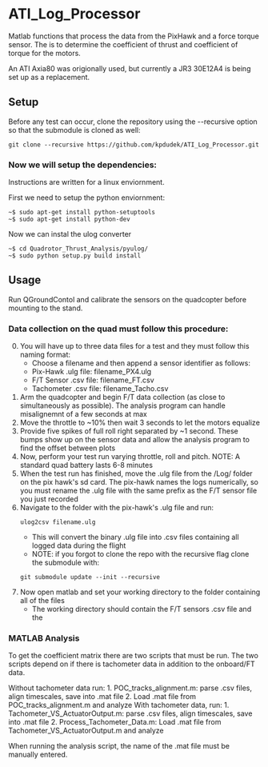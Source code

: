 # ATI_Log_Processor

Matlab functions that process the data from the PixHawk and a force torque sensor. The is to determine the coefficient of thrust and coefficient of torque for the motors.

An ATI Axia80 was origionally used, but currently a JR3 30E12A4 is being set up as a replacement.


## Setup

Before any test can occur, clone the repository using the --recursive option so that the submodule is cloned as well:
```
git clone --recursive https://github.com/kpdudek/ATI_Log_Processor.git
```

### Now we will setup the dependencies:
Instructions are written for a linux enviornment.

First we need to setup the python enviornment:
```
~$ sudo apt-get install python-setuptools
~$ sudo apt-get install python-dev
```
Now we can instal the ulog converter
```
~$ cd Quadrotor_Thrust_Analysis/pyulog/
~$ sudo python setup.py build install
```

## Usage

Run QGroundContol and calibrate the sensors on the quadcopter before mounting to the stand.

### Data collection on the quad must follow this procedure:
0. You will have up to three data files for a test and they must follow this naming format:
    - Choose a filename and then append a sensor identifier as follows:
    - Pix-Hawk .ulg file: filename_PX4.ulg
    - F/T Sensor .csv file: filename_FT.csv
    - Tachometer .csv file: filename_Tacho.csv
1. Arm the quadcopter and begin F/T data collection (as close to simultaneously as possible). The analysis program can handle misalignemnt of a few seconds at max
2. Move the throttle to ~10% then wait 3 seconds to let the motors equalize
3. Provide five spikes of full roll right separated by ~1 second. These bumps show up on the sensor data and allow the analysis program to find the offset between plots
4. Now, perform your test run varying throttle, roll and pitch. NOTE: A standard quad battery lasts 6-8 minutes
5. When the test run has finished, move the .ulg file from the /Log/ folder on the pix hawk's sd card. The pix-hawk names the logs numerically, so you must rename the .ulg file with the same prefix as the F/T sensor file you just recorded
6. Navigate to the folder with the pix-hawk's .ulg file and run:
    ```
    ulog2csv filename.ulg
    ```
    - This will convert the binary .ulg file into .csv files containing all logged data during the flight
    - NOTE: if you forgot to clone the repo with the recursive flag clone the submodule with:
    ```
    git submodule update --init --recursive
    ```
7. Now open matlab and set your working directory to the folder containing all of the files
    - The working directory should contain the F/T sensors .csv file and the 


### MATLAB Analysis
To get the coefficient matrix there are two scripts that must be run. The two scripts depend on if there is tachometer data in addition to the onboard/FT data.

Without tachometer data run:
     1. POC_tracks_alignment.m: parse .csv files, align timescales, save into .mat file
     2. Load .mat file from POC_tracks_alignment.m and analyze
With tachometer data, run:
     1. Tachometer_VS_ActuatorOutput.m: parse .csv files, align timescales, save into .mat file
     2. Process_Tachometer_Data.m: Load .mat file from Tachometer_VS_ActuatorOutput.m and analyze

When running the analysis script, the name of the .mat file must be manually entered.

